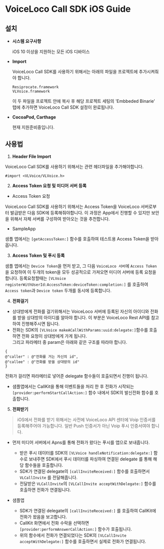 # VoiceLoco Call SDK iOS Guide

## 설치

* **시스템 요구사항**

  iOS 10 이상을 지원하는 모든 iOS 디바이스

* **Import**

  VoiceLoco Call SDK를 사용하기 위해서는 아래의 파일을 프로젝트에 추가시켜줘야 합니다.
  ```
  Resiprocate.framework
  VLVoice.framework
  ```
  이 두 파일을 프로젝트 안에 복사 후 해당 프로젝트 세팅의 'Embbeded Binarie' 탭에 추가하면 VoiceLoco Call SDK 설정이 완료됩니다.

* **CocoaPod, Carthage**
 
  현재 지원준비중입니다.


## 사용법

1. **Header File Import** 

  VoiceLoco Call SDK를 사용하기 위해서는 관련 헤더파일을 추가해야합니다. 
  ```
  #import <VLVoice/VLVoice.h>
  ```

2. **Access Token 요청 및 미디어 서버 등록**

  * Access Token 요청

  VoiceLoco Call SDK를 사용하기 위해서는 Access Token을 VoiceLoco 서버로부터 발급받은 다음 SDK에 등록해줘야합니다.
  이 과정은 App에서 진행할 수 있지만 보안을 위해서 자체 서버를 구성하여 받아오는 것을 추천합니다.

  * SampleApp

  샘플 앱에서는 `[getAccessToken:]` 함수를 호출하여 테스트용 Access Token을 받아옵니다.


3. **Access Token 및 푸시 등록**

  샘플 앱에서는 `Device Token`을 먼저 받고, 그 다음 `VoiceLoco 서버`에 `Access Token`을 요청하여 이 두개의 token을 모두 성공적으로 가져오면 미디어 서버에 등록 요청을 합니다. 
  등록요청할때는 `[VLVoice registerWithUserId:AccessToken:deviceToken:completion:]` 를 호출하여 `Access token`과 `Device token` 두개를 동시에 등록합니다.


4. **전화걸기**
  * 상대방에게 전화를 걸기위해서는 VoiceLoco 서버에 등록된 자신의 아이디와 전화를 받을 상대방의 아이디를 알아야 합니다.
  이 부분은 VoiceLoco Rest API를 참고하여 진행해주시면 됩니다.
  * 전화는 SDK의 `[VLVoice makeACallWithParams:uuid:delegate:]`함수를 호출하면 전화 요청이 상대방에게 가게 됩니다.  
  그리고 파라메터 중 param은 아래와 같은 구조를 따라야 합니다.
  ```
  { 
  @"caller" : @"전화를 거는 자신의 id", 
  @"callee" : @"전화를 받을 상대방의 id" 
  }
  ```

  전화가 걸리면 파라메터로 넣어준 delegate 함수들이 호출되면서 진행이 됩니다.

  * 샘플앱에서는 CallKit을 통해 이벤트들을 처리 한 후 전화가 시작되는 `[provider:performStartCallAction:]` 함수 내에서 SDK의 발신전화 함수를 호출합니다.


5. **전화받기**

  > iOS에서 전화를 받기 위해서는 사전에 VoiceLoco API 센터에 Voip 인증서를 등록해주어야 가능합니다.
  > 일반 Push 인증서가 아닌 Voip 푸시 인증서여야 합니다.

  * 먼저 미디어 서버에서 Apns를 통해 전화가 왔다는 푸시를 앱으로 보내줍니다.
    * 받은 푸시 데이터를 SDK의 `[VLVoice handleNotification:delegate:]` 함수로 보내주면 SDK에서 푸시 데이터를 파싱하여 연결된 delegate 를 통해 해당 함수들을 호출합니다. 
    * SDK가 연결된 delegate의 `[callInviteReceived:]` 함수를 호출하면서 `VLCallInvite` 를 전달해줍니다.
    * 전달받은 `VLCallInvite`의 `[VLCallInvite acceptWithDelegate:]` 함수를 호출하면 전화가 연결됩니다.

  * 샘플앱
    * SDK가 연결된 delegate의 `[callInviteReceived:]` 를 호출하여 CallKit에 전화가 왔음을 보고합니다.
    * CallKit 화면에서 전화 수락을 선택하면 `[provider:performAnswerCallAction:]` 함수가 호출됩니다.
    * 위의 함수에서 전화가 연결되었다는 SDK의 `[VLCallInvite acceptWithDelegate:]` 함수를 호출하면서 실제로 전화가 연결됩니다.
